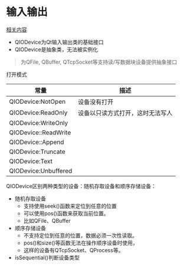 # 输入输出

[相关内容](Linux_IO_Stream.md)

- QIODevice为Qt输入输出类的基础接口
- QIODevice是抽象类，无法被实例化

> 为QFile, QBuffer, QTcpSocket等支持读/写数据块设备提供抽象接口

打开模式

|常量|描述|
|--|--|
|QIODevice:NotOpen|设备没有打开|
|QIODevice:ReadOnly|设备以只读方式打开，这时无法写人|
|QIODevice:WriteOnly||
|QIODevice::ReadWrite||
|QIODevice::Append||
|QIODevice:Truncate||
|QIODevice:Text||
|QIODevice:Unbuffered||

QIODevice区别两种类型的设备：随机存取设备和顺序存储设备：

- 随机存取设备
  - 支持使用seek()函数来定位到任意的位置
  - 可以使用pos()函数来获取当前位置。
  - 比如QFile、QBuffer
- 顺序存储设备
  - 不支持定位到任意的位置，数据必须一次性读取。
  - pos()和size()等函数无法在操作顺序设备时使用，
  - 这样的设备有QTcpSocket、QProcess等。
- isSequential()判断设备类型  

